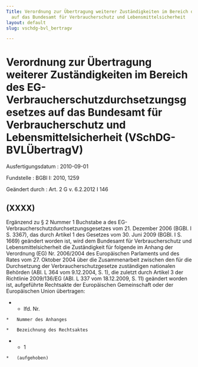 ```yaml
---
Title: Verordnung zur Übertragung weiterer Zuständigkeiten im Bereich des EG-Verbraucherschutzdurchsetzungsgesetzes
  auf das Bundesamt für Verbraucherschutz und Lebensmittelsicherheit
layout: default
slug: vschdg-bvl_bertragv

---
```


# Verordnung zur Übertragung weiterer Zuständigkeiten im Bereich des EG-Verbraucherschutzdurchsetzungsgesetzes auf das Bundesamt für Verbraucherschutz und Lebensmittelsicherheit (VSchDG-BVLÜbertragV)

Ausfertigungsdatum
:   2010-09-01

Fundstelle
:   BGBl I: 2010, 1259

Geändert durch
:   Art. 2 G v. 6.2.2012 I 146


## (XXXX)

Ergänzend zu § 2 Nummer 1 Buchstabe a des EG-
Verbraucherschutzdurchsetzungsgesetzes vom 21. Dezember 2006 (BGBl. I
S. 3367), das durch Artikel 1 des Gesetzes vom 30. Juni 2009 (BGBl. I
S. 1669) geändert worden ist, wird dem Bundesamt für Verbraucherschutz
und Lebensmittelsicherheit die Zuständigkeit für folgende im Anhang
der Verordnung (EG) Nr. 2006/2004 des Europäischen Parlaments und des
Rates vom 27. Oktober 2004 über die Zusammenarbeit zwischen den für
die Durchsetzung der Verbraucherschutzgesetze zuständigen nationalen
Behörden (ABl. L 364 vom 9.12.2004, S. 1), die zuletzt durch Artikel 3
der Richtlinie 2009/136/EG (ABl. L 337 vom 18.12.2009, S. 11) geändert
worden ist, aufgeführte Rechtsakte der Europäischen Gemeinschaft oder
der Europäischen Union übertragen:

*    *   lfd. Nr.

    *   Nummer des Anhanges

    *   Bezeichnung des Rechtsaktes


*    *   1

    *   (aufgehoben)




